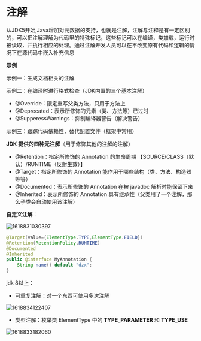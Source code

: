 # 注解

从JDK5开始,Java增加对元数据的支持，也就是注解，注解与注释是有一定区别的，可以把注解理解为代码里的特殊标记，这些标记可以在编译，类加载，运行时被读取，并执行相应的处理。通过注解开发人员可以在不改变原有代码和逻辑的情况下在源代码中嵌入补充信息



**示例**

示例一：生成文档相关的注解

示例二：在编译时进行格式检查（JDK内置的三个基本注解）

- @Override：限定重写父类方法，只用于方法上
- @Deprecated：表示所修饰的元素（类、方法等）已过时
- @SupperessWarnings：抑制编译器警告（解决警告）

示例三：跟踪代码依赖性，替代配置文件（框架中常用）



**JDK 提供的四种元注解**（用于修饰其他的注解的注解）

- @Retention：指定所修饰的 Annotation 的生命周期 【SOURCE/CLASS（默认）/RUNTIME（反射生效）】
- @Target：指定所修饰的 Annotation 能作用于哪些结构（类、方法、构造器等等）
- @Documented：表示所修饰的 Annotation 在被 javadoc 解析时能保留下来
- @Inherited：表示所修饰的 Annotation 具有继承性（父类用了一个注解，那么子类会自动使用该注解）



**自定义注解**：

![1618831030397](C:\Users\86185\AppData\Roaming\Typora\typora-user-images\1618831030397.png)

```java
@Target(value={ElementType.TYPE,ElementType.FIELD})
@Retention(RetentionPolicy.RUNTIME)
@Documented
@Inherited
public @interface MyAnnotation {
    String name() default "dzx";
}
```



jdk 8以上：

- 可重复注解：对一个东西可使用多次注解

![1618834122407](C:\Users\86185\AppData\Roaming\Typora\typora-user-images\1618834122407.png)

- 类型注解：枚举类 ElementType 中的 **TYPE_PARAMETER** 和 **TYPE_USE**

![1618833182060](C:\Users\86185\AppData\Roaming\Typora\typora-user-images\1618833182060.png)











